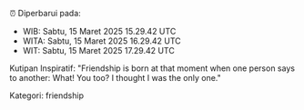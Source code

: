 ⏰ Diperbarui pada:
- WIB: Sabtu, 15 Maret 2025 15.29.42 UTC
- WITA: Sabtu, 15 Maret 2025 16.29.42 UTC
- WIT: Sabtu, 15 Maret 2025 17.29.42 UTC

Kutipan Inspiratif:
"Friendship is born at that moment when one person says to another: What! You too? I thought I was the only one."


Kategori: friendship

